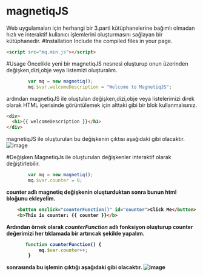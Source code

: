 # magnetiqJS
Web uygulamaları için herhangi bir 3.parti kütüphanelerine bağımlı olmadan hızlı ve interaktif kullanıcı işlemlerini oluşturmasını sağlayan bir kütüphanedir. 
#Installation
Include the compiled files in your page.
```html
<script src="mq.min.js"></script>
```
#Usage
Öncelikle yeni bir magnetiqJS nesnesi oluşturup onun üzerinden değişken,dizi,obje veya listemizi oluşturalım.
```javascript
        var mq = new magnetiq();
        mq.$var.welcomeDescription = "Welcome to MagnetiqJS";
```
ardından magnetiqJS ile oluştulan değişken,dizi,obje veya listelerimizi direk olarak HTML içerisinde görüntülemek için alttaki gibi bir blok kullanmalısınız.
```html
<div>
  <h1>{{ welcomeDescription }}</h1>
</div>
```
magnetiqJS ile oluşturulan bu değişkenin çıktısı aşağıdaki gibi olacaktır.
![image](https://user-images.githubusercontent.com/33206545/140715452-fb891f31-a20f-4bc8-8c99-c5e0a93d6fb2.png)

#Değişken
MagnetiqJs ile oluşturulan değişkenler interaktif olarak değiştirlebilir.
```javascript
        var mq = new magnetiq();
        mq.$var.counter = 0;
```
<b>counter<b> adlı magnetiq değişkenin oluşturduktan sonra bunun html bloğunu ekleyelim. 
```html
    <button onclick="counterFunction()" id="counter">Click Me</button>
    <b>This is counter: {{ counter }}</b>
```
Ardından örnek olarak <i>counterFunction</i> adlı fonksiyon oluşturup <b>counter</b> değerimizi her tıklamada bir artırıcak şekilde yapalım.
```javascript
       function counterFunction() {
            mq.$var.counter++;
        }
```
sonrasında bu işlemin çıktığı aşağıdaki gibi olacaktır.
![image](https://user-images.githubusercontent.com/33206545/140716502-0916fd2b-18d2-4f60-af79-07ada061fea4.png)

  
    

